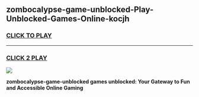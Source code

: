 
## zombocalypse-game-unblocked-Play-Unblocked-Games-Online-kocjh
<h3>
<a href="https://premium76.site?title=zombocalypse-game-unblocked&ref=24A">CLICK TO PLAY</a></h3>
<hr>

<h3>
<a href="https://premium76.site?title=zombocalypse-game-unblocked&ref=24A">CLICK 2 PLAY</a>
  
</h3>

<a href="https://premium76.site?title=zombocalypse-game-unblocked&ref=24A"><img src="https://clearcache.store/games.png"></a>


**zombocalypse-game-unblocked games unblocked: Your Gateway to Fun and Accessible Online Gaming**
